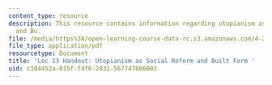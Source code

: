 ```yaml
---
content_type: resource
description: This resource contains information regarding utopianism as social reform
  and Bu.
file: /media/https%3A/open-learning-course-data-rc.s3.amazonaws.com/4-241j-theory-of-city-form-spring-2013/c104452a015ff4f62031567747806003_MIT4_241JS13_handout13.pdf
file_type: application/pdf
resourcetype: Document
title: 'Lec 13 Handout: Utopianism as Social Reform and Built Form '
uid: c104452a-015f-f4f6-2031-567747806003
---
```

